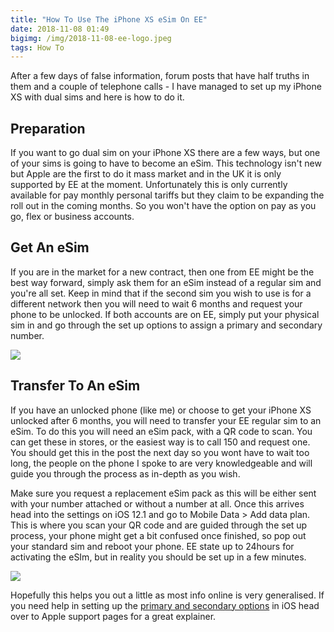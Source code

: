 ```yaml
---
title: "How To Use The iPhone XS eSim On EE"
date: 2018-11-08 01:49
bigimg: /img/2018-11-08-ee-logo.jpeg
tags: How To
---
```

After a few days of false information, forum posts that have half truths in them and a couple of telephone calls - I have managed to set up my iPhone XS with dual sims and here is how to do it.

## Preparation
If you want to go dual sim on your iPhone XS there are a few ways, but one of your sims is going to have to become an eSim. This technology isn't new but Apple are the first to do it mass market and in the UK it is only supported by EE at the moment. Unfortunately this is only currently available for pay monthly personal tariffs but they claim to be expanding the roll out in the coming months. So you won't have the option on pay as you go, flex or business accounts.

## Get An eSim
If you are in the market for a new contract, then one from EE might be the best way forward, simply ask them for an eSim instead of a regular sim and you're all set. Keep in mind that if the second sim you wish to use is for a different network then you will need to wait 6 months and request your phone to be unlocked. If both accounts are on EE, simply put your physical sim in and go through the set up options to assign a primary and secondary number.

![](https://gr36.com/img/2018-11-08-eSIm-setup-screenshots.png)

## Transfer To An eSim
If you have an unlocked phone (like me) or choose to get your iPhone XS unlocked after 6 months, you will need to transfer your EE regular sim to an eSim. To do this you will need an eSim pack, with a QR code to scan. You can get these in stores, or the easiest way is to call 150 and request one. You should get this in the post the next day so you wont have to wait too long, the people on the phone I spoke to are very knowledgeable and will guide you through the process as in-depth as you wish.

Make sure you request a replacement eSim pack as this will be either sent with your number attached or without a number at all. Once this arrives head into the settings on iOS 12.1 and go to Mobile Data > Add data plan. This is where you scan your QR code and are guided through the set up process, your phone might get a bit confused once finished, so pop out your standard sim and reboot your phone. EE state up to 24hours for activating the eSIm, but in reality you should be set up in a few minutes.

![](https://gr36.com/img/2018-11-08-dual-sim-screenshots.png)

Hopefully this helps you out a little as most info online is very generalised. If you need help in setting up the [primary and secondary options](https://support.apple.com/en-gb/HT209044) in iOS head over to Apple support pages for a great explainer.
